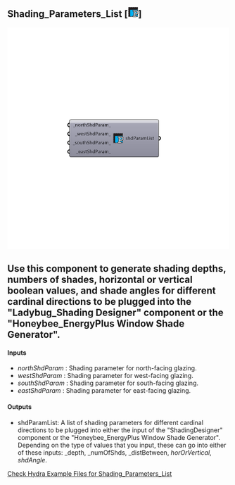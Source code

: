 ## Shading_Parameters_List [![IMAGE](images/icons/Shading_Parameters_List.png)]

![IMAGE](images/components/Shading_Parameters_List.png)

Use this component to generate shading depths, numbers of shades, horizontal or vertical boolean values, and shade angles for different cardinal directions to be plugged into the "Ladybug_Shading Designer" component or the "Honeybee_EnergyPlus Window Shade Generator".
 -
 

#### Inputs
* _northShdParam_ <Default>: Shading parameter for north-facing glazing.
* _westShdParam_ <Default>: Shading parameter for west-facing glazing.
* _southShdParam_ <Default>: Shading parameter for south-facing glazing.
* _eastShdParam_ <Default>: Shading parameter for east-facing glazing.

#### Outputs
* shdParamList: A list of shading parameters for different cardinal directions to be plugged into either the input of the "ShadingDesigner" component or the "Honeybee_EnergyPlus Window Shade Generator".  Depending on the type of values that you input, these can go into either of these inputs: _depth, _numOfShds, _distBetween, _horOrVertical_, _shdAngle_.


[Check Hydra Example Files for Shading_Parameters_List](https://hydrashare.github.io/hydra/index.html?keywords=Shading_Parameters_List)